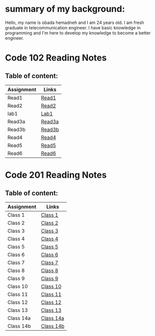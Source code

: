 # summary of my background:

Hello, my name is obada hemadneh and I am 24 years old. I am fresh graduate in telecommunication engineer. I have basic knowledge in programming and I'm here to develop my knowledge to become a better engineer.


# Code 102 Reading Notes

## Table of content:

Assignment | Links
---------- |  ----------
Read1      |  [Read1](102-course/read1.md) 
Read2      |  [Read2](102-course/read2.md)
lab1       |  [Lab1](102-course/lab1.md)
Read3a      |  [Read3a](102-course/read3a.md)
Read3b     |  [Read3b](102-course/read3b)
Read4     |  [Read4](102-course/read4.md) 
Read5      | [Read5](102-course/read5.md)
Read6      | [Read6](102-course/read6.md)



# Code 201 Reading Notes

## Table of content:

Assignment | Links
---------- | ----------
Class 1    | [Class 1](201-course/class01.md)
Class 2    | [Class 2](201-course/class02.md)
Class 3    | [Class 3](201-course/class03.md)
Class 4    | [Class 4](201-course/class04.md)
Class 5    | [Class 5](201-course/class05.md) 
Class 6    | [Class 6](201-course/class06.md)
Class 7    | [Class 7](201-course/class07.md)
Class 8    | [Class 8](201-course/class08.md)
Class 9    | [Class 9](201-course/class09.md)
Class 10    | [Class 10](201-course/class10.md)
Class 11    | [Class 11](201-course/class11.md)
Class 12    | [Class 12](201-course/class12.md)
Class 13    | [Class 13](201-course/class13.md)
Class 14a   | [Class 14a](201-course/class14a.md)
Class 14b   | [Class 14b](201-course/class14b.md)